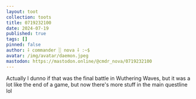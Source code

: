```yaml
---
layout: toot
collection: toots
title: 0719232100
date: 2024-07-19
published: true
tags: []
pinned: false
author: ⸸ commander ░ nova ⸸ :~$
avatar: /img/avatar/daemon.jpeg
mastodon: https://mastodon.online/@cmdr_nova/0719232100
---
```


Actually I dunno if that was the final battle in Wuthering Waves, but it was a lot like the end of a game, but now there's more stuff in the main questline lol
